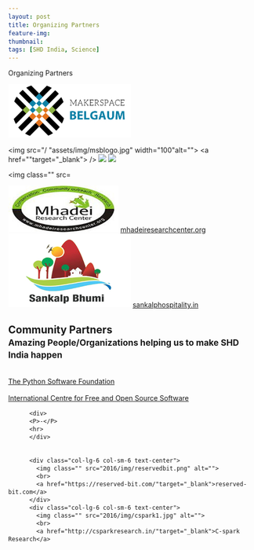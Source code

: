 ```yaml
---
layout: post
title: Organizing Partners
feature-img:
thumbnail:
tags: [SHD India, Science]
---
```


Organizing Partners

![Makerspace Belgaum](/assets/img/msblogo.jpg)



  <img src="/ "assets/img/msblogo.jpg" width="100"alt=""> <a href=""target="_blank"> </a>  />
  <img src="/img2.png" width="100" /> 
  <img src="/img3.png" width="100" />
</p> 

  <img class="" src=
</div>
<div class="col-lg-4 col-sm-6 text-center">
  <img class="" src="assets/img/mhadei.jpg" alt="">
  <a href="http://mhadeiresearchcenter.org"target="_blank">mhadeiresearchcenter.org</a>
</div>
<div class="col-lg-4 col-sm-6 text-center">
  <img class="" src="assets/img/sankalpbhoomi.jpg" alt="">
  <a href="http://sankalphospitality.in/"target="_blank">sankalphospitality.in</a>
</div>
         
 <div class="post-preview">
            <h2 id='sponsors' class="post-title">
              Community Partners </br><small>Amazing People/Organizations helping us to make SHD India happen</small>
            </h2>
          </div>
          <div class="col-lg-6 col-sm-6 text-center">
            <img class="" src="2016/img/psflogo.png" alt="">
            <br>
            <a href="https://www.python.org/psf/"target="_blank">The Python Software Foundation</a>
          </div>
          <div class="col-lg-6 col-sm-6 text-center">
            <img class="" src="2016/img/icfosslogo.jpeg" alt="">
            <br>
            <a href="http://icfoss.in/"target="_blank">International Centre for Free and Open Source Software</a>
          </div>
          
          <div>
          <P>-</P>
          <hr>
          </div>


          <div class="col-lg-6 col-sm-6 text-center">
            <img class="" src="2016/img/reservedbit.png" alt="">
            <br>
            <a href="https://reserved-bit.com/"target="_blank">reserved-bit.com</a>
          </div>
          <div class="col-lg-6 col-sm-6 text-center">
            <img class="" src="2016/img/cspark1.jpg" alt="">
            <br>
            <a href="http://csparkresearch.in/"target="_blank">C-spark Research</a>
</div>
